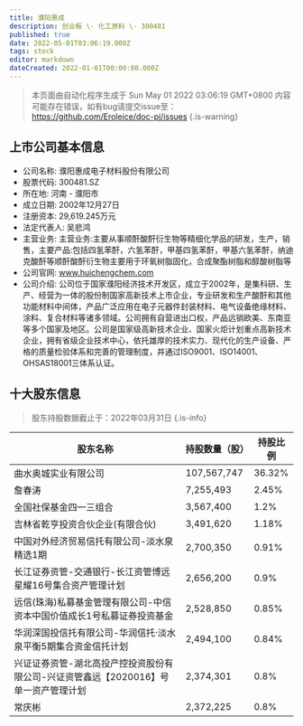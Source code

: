```yaml
---
title: 濮阳惠成
description: 创业板 \- 化工原料 \- 300481
published: true
date: 2022-05-01T03:06:19.000Z
tags: stock
editor: markdown
dateCreated: 2022-01-01T00:00:00.000Z
---
```


> 本页面由自动化程序生成于 Sun May 01 2022 03:06:19 GMT+0800
> 内容可能存在错误，如有bug请提交issue至：https://github.com/Eroleice/doc-pi/issues
{.is-warning}

## 上市公司基本信息
- 公司名称: 濮阳惠成电子材料股份有限公司
- 股票代码: 300481.SZ
- 所在地: 河南 - 濮阳市
- 成立日期: 2002年12月27日
- 注册资本: 29,619.245万元
- 法定代表人: 吴悲鸿
- 主营业务: 主营业务:主要从事顺酐酸酐衍生物等精细化学品的研发，生产，销售，主要产品:包括四氢苯酐，六氢苯酐，甲基四氢苯酐，甲基六氢苯酐，纳迪克酸酐等顺酐酸酐衍生物主要用于环氧树脂固化，合成聚酯树脂和醇酸树脂等
- 公司官网: www.huichengchem.com
- 公司介绍: 公司位于国家濮阳经济技术开发区，成立于2002年，是集科研、生产、经营为一体的股份制国家高新技术上市企业，专业研发和生产酸酐和其他功能材料中间体，产品广泛应用在电子元器件封装材料、电气设备绝缘材料、涂料、复合材料等诸多领域。公司拥有自营进出口权，产品远销欧美、东南亚等多个国家及地区。公司是国家级高新技术企业、国家火炬计划重点高新技术企业，拥有省级企业技术中心，依托雄厚的技术实力、现代化的生产设备、严格的质量检验体系和完善的管理制度，并通过ISO9001、ISO14001、OHSAS18001三体系认证。


## 十大股东信息
> 股东持股数据截止于：2022年03月31日
{.is-info}

| 股东名称 | 持股数量（股） | 持股比例 |
| --- | --- | --- |
| 曲水奥城实业有限公司 | 107,567,747 | 36.32% |
| 詹春涛 | 7,255,493 | 2.45% |
| 全国社保基金四一三组合 | 3,567,400 | 1.2% |
| 吉林省乾亨投资合伙企业(有限合伙) | 3,491,620 | 1.18% |
| 中国对外经济贸易信托有限公司-淡水泉精选1期 | 2,700,350 | 0.91% |
| 长江证券资管-交通银行-长江资管博远星耀16号集合资产管理计划 | 2,656,200 | 0.9% |
| 远信(珠海)私募基金管理有限公司-中信资本中国价值成长1号私募证券投资基金 | 2,528,850 | 0.85% |
| 华润深国投信托有限公司-华润信托·淡水泉平衡5期集合资金信托计划 | 2,494,100 | 0.84% |
| 兴证证券资管-湖北高投产控投资股份有限公司-兴证资管鑫远【2020016】号单一资产管理计划 | 2,374,301 | 0.8% |
| 常庆彬 | 2,372,225 | 0.8% |




